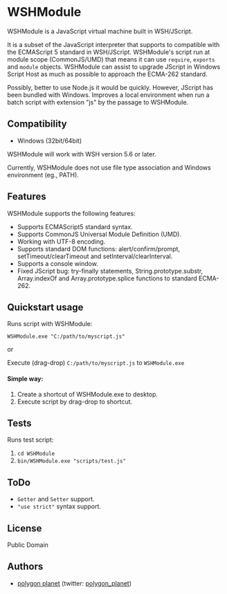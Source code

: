 WSHModule
=========

WSHModule is a JavaScript virtual machine built in WSH/JScript.

It is a subset of the JavaScript interpreter that supports to compatible with the ECMAScript 5 standard in WSH/JScript.
WSHModule's script run at module scope (CommonJS/UMD) that means it can use `require`, `exports` and `module` objects.
WSHModule can assist to upgrade JScript in Windows Script Host as much as possible to approach the ECMA-262 standard.

Possibly, better to use Node.js it would be quickly.
However, JScript has been bundled with Windows.
Improves a local environment when run a batch script with extension "js" by the passage to WSHModule.


## Compatibility

  * Windows (32bit/64bit)

WSHModule will work with WSH version 5.6 or later.

Currently, WSHModule does not use file type association and Windows environment (eg., PATH).

## Features

WSHModule supports the following features:

  * Supports ECMAScript5 standard syntax.
  * Supports CommonJS Universal Module Definition (UMD).
  * Working with UTF-8 encoding.
  * Supports standard DOM functions: alert/confirm/prompt, setTimeout/clearTimeout and setInterval/clearInterval.
  * Supports a console window.
  * Fixed JScript bug: try-finally statements, String.prototype.substr, Array.indexOf and Array.prototype.splice functions to standard ECMA-262.


## Quickstart usage

Runs script with WSHModule:  

`WSHModule.exe "C:/path/to/myscript.js"`  

or  

Execute (drag-drop) `C:/path/to/myscript.js` to `WSHModule.exe`



#### Simple way:  

  1. Create a shortcut of WSHModule.exe to desktop.
  2. Execute script by drag-drop to shortcut.


## Tests

Runs test script:  

  1. `cd WSHModule`
  2. `bin/WSHModule.exe "scripts/test.js"`


## ToDo

  * `Getter` and `Setter` support.
  * `"use strict"` syntax support.

## License

Public Domain

## Authors

* [polygon planet](https://github.com/polygonplanet) (twitter: [polygon_planet](http://twitter.com/polygon_planet))

